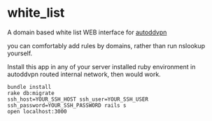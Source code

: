 white_list
==========

A domain based white list WEB interface for [autoddvpn](http://code.google.com/p/autoddvpn/)

you can comfortably add rules by domains, rather than run nslookup yourself.

Install this app in any of your server installed ruby environment in autoddvpn routed internal network, then would work.

```console
bundle install
rake db:migrate
ssh_host=YOUR_SSH_HOST ssh_user=YOUR_SSH_USER ssh_password=YOUR_SSH_PASSWORD rails s
open localhost:3000
```

